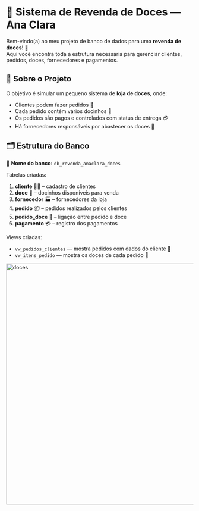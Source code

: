 # 🍬 Sistema de Revenda de Doces — Ana Clara  

Bem-vindo(a) ao meu projeto de banco de dados para uma **revenda de doces**! 🎀  
Aqui você encontra toda a estrutura necessária para gerenciar clientes, pedidos, doces, fornecedores e pagamentos.  

## 📌 Sobre o Projeto  
O objetivo é simular um pequeno sistema de **loja de doces**, onde:  
- Clientes podem fazer pedidos 💌  
- Cada pedido contém vários docinhos 🍩  
- Os pedidos são pagos e controlados com status de entrega 💳  
- Há fornecedores responsáveis por abastecer os doces 🚚  

## 🗂️ Estrutura do Banco

📖 **Nome do banco:** `db_revenda_anaclara_doces`  

Tabelas criadas:  
1. **cliente** 👩‍💻 – cadastro de clientes  
2. **doce** 🍫 – docinhos disponíveis para venda  
3. **fornecedor** 🏭 – fornecedores da loja  
4. **pedido** 📦 – pedidos realizados pelos clientes  
5. **pedido_doce** 🔗 – ligação entre pedido e doce  
6. **pagamento** 💳 – registro dos pagamentos  

Views criadas:  
- `vw_pedidos_clientes` — mostra pedidos com dados do cliente 🧾  
- `vw_itens_pedido` — mostra os doces de cada pedido 🍪  



<img width="623" height="649" alt="doces" src="https://github.com/user-attachments/assets/1627b208-b36f-4ec6-aad2-d6081977c54a" />
